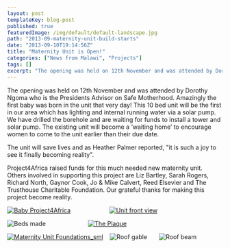 ```yaml
---
layout: post
templateKey: blog-post
published: true
featuredImage: /img/default/default-landscape.jpg
path: "2013-09-maternity-unit-build-starts"
date: "2013-09-10T19:14:56Z"
title: "Maternity Unit is Open!"
categories: ["News from Malawi", "Projects"]
tags: []
excerpt: "The opening was held on 12th November and was attended by Dorothy Ngoma who is the Presidents Advis..."
---
```


The opening was held on 12th November and was attended by Dorothy Ngoma who is the Presidents Advisor on Safe Motherhood. Amazingly the first baby was born in the unit that very day! This 10 bed unit will be the first in our area which has lighting and internal running water via a solar pump. We have drilled the borehole and are waiting for funds to install a tower and solar pump. The existing unit will become a ‘waiting home’ to encourage women to come to the unit earlier than their due date.

The unit will save lives and as Heather Palmer reported, "it is such a joy to see it finally becoming reality".

Project4Africa raised funds for this much needed new maternity unit. Others involved in supporting this project are Liz Bartley, Sarah Rogers, Richard North, Gaynor Cook, Jo & Mike Calvert, Reed Elsevier and The Trusthouse Charitable Foundation. Our grateful thanks for making this project become reality.

[![Baby Project4Africa](https://f000.backblazeb2.com/file/avm-wp-uploads/2013/11/Baby-Project4Africa-300x225.jpg)](https://f000.backblazeb2.com/file/avm-wp-uploads/2013/11/Baby-Project4Africa.jpg)                       [![Unit front view](https://f000.backblazeb2.com/file/avm-wp-uploads/2013/11/Unit-front-view-300x225.jpg)](https://f000.backblazeb2.com/file/avm-wp-uploads/2013/11/Unit-front-view.jpg)

![Beds made](https://f000.backblazeb2.com/file/avm-wp-uploads/2013/11/Beds-made-300x225.jpg)                         [![The Plaque](https://f000.backblazeb2.com/file/avm-wp-uploads/2013/11/The-Plaque-300x225.jpg)](https://f000.backblazeb2.com/file/avm-wp-uploads/2013/11/The-Plaque.jpg)

[![Maternity Unit Foundations_sml](https://f000.backblazeb2.com/file/avm-wp-uploads/2013/05/Maternity-Unit-Foundations_sml-300x224.jpg)](https://f000.backblazeb2.com/file/avm-wp-uploads/2013/05/Maternity-Unit-Foundations_sml.jpg)    ![Roof gable](https://f000.backblazeb2.com/file/avm-wp-uploads/2013/05/Roof-gable-300x224.jpg)       ![Roof beam](https://f000.backblazeb2.com/file/avm-wp-uploads/2012/03/Roof-beam-300x224.jpg)
